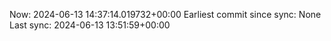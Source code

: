 Now: 2024-06-13 14:37:14.019732+00:00 Earliest commit since sync: None Last sync: 2024-06-13 13:51:59+00:00
